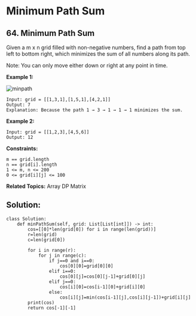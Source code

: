 # Minimum Path Sum
## 64. Minimum Path Sum

Given a m x n grid filled with non-negative numbers, find a path from top left to bottom right, which minimizes the sum of all numbers along its path.

Note: You can only move either down or right at any point in time.

**Example 1:**

![minpath](https://user-images.githubusercontent.com/71955443/210150528-8e2a3f17-7acf-4c82-9406-99be59be24e2.jpg)


```
Input: grid = [[1,3,1],[1,5,1],[4,2,1]]
Output: 7
Explanation: Because the path 1 → 3 → 1 → 1 → 1 minimizes the sum.
```

**Example 2:**
```
Input: grid = [[1,2,3],[4,5,6]]
Output: 12
```
**Constraints:**
```
m == grid.length
n == grid[i].length
1 <= m, n <= 200
0 <= grid[i][j] <= 100
```

**Related Topics:** Array DP Matrix

## **Solution:**

```
class Solution:
    def minPathSum(self, grid: List[List[int]]) -> int:
        cos=[[0]*len(grid[0]) for i in range(len(grid))]
        r=len(grid)
        c=len(grid[0])

        for i in range(r):
            for j in range(c):
                if j==0 and i==0:
                    cos[0][0]=grid[0][0]
                elif i==0:
                    cos[0][j]=cos[0][j-1]+grid[0][j]
                elif j==0:
                    cos[i][0]=cos[i-1][0]+grid[i][0]
                else:
                    cos[i][j]=min(cos[i-1][j],cos[i][j-1])+grid[i][j]
        print(cos)
        return cos[-1][-1]
```
 
